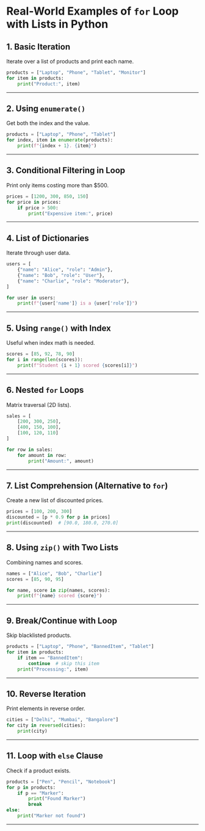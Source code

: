 # Real-World Examples of `for` Loop with Lists in Python

## 1. Basic Iteration
Iterate over a list of products and print each name.

```python
products = ["Laptop", "Phone", "Tablet", "Monitor"]
for item in products:
    print("Product:", item)
```

---

## 2. Using `enumerate()`
Get both the index and the value.

```python
products = ["Laptop", "Phone", "Tablet"]
for index, item in enumerate(products):
    print(f"{index + 1}. {item}")
```

---

## 3. Conditional Filtering in Loop
Print only items costing more than $500.

```python
prices = [1200, 300, 850, 150]
for price in prices:
    if price > 500:
        print("Expensive item:", price)
```

---

## 4. List of Dictionaries
Iterate through user data.

```python
users = [
    {"name": "Alice", "role": "Admin"},
    {"name": "Bob", "role": "User"},
    {"name": "Charlie", "role": "Moderator"},
]

for user in users:
    print(f"{user['name']} is a {user['role']}")
```

---

## 5. Using `range()` with Index
Useful when index math is needed.

```python
scores = [85, 92, 78, 90]
for i in range(len(scores)):
    print(f"Student {i + 1} scored {scores[i]}")
```

---

## 6. Nested `for` Loops
Matrix traversal (2D lists).

```python
sales = [
    [200, 300, 250],
    [400, 150, 100],
    [100, 120, 110]
]

for row in sales:
    for amount in row:
        print("Amount:", amount)
```

---

## 7. List Comprehension (Alternative to `for`)
Create a new list of discounted prices.

```python
prices = [100, 200, 300]
discounted = [p * 0.9 for p in prices]
print(discounted)  # [90.0, 180.0, 270.0]
```

---

## 8. Using `zip()` with Two Lists
Combining names and scores.

```python
names = ["Alice", "Bob", "Charlie"]
scores = [85, 90, 95]

for name, score in zip(names, scores):
    print(f"{name} scored {score}")
```

---

## 9. Break/Continue with Loop
Skip blacklisted products.

```python
products = ["Laptop", "Phone", "BannedItem", "Tablet"]
for item in products:
    if item == "BannedItem":
        continue  # skip this item
    print("Processing:", item)
```

---

## 10. Reverse Iteration
Print elements in reverse order.

```python
cities = ["Delhi", "Mumbai", "Bangalore"]
for city in reversed(cities):
    print(city)
```

---

## 11. Loop with `else` Clause
Check if a product exists.

```python
products = ["Pen", "Pencil", "Notebook"]
for p in products:
    if p == "Marker":
        print("Found Marker")
        break
else:
    print("Marker not found")
```

---


